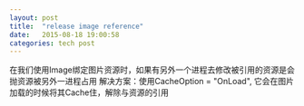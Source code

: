 ```yaml
---
layout: post
title:  "release image reference"
date:   2015-08-18 19:00:58
categories: tech post
---
```

在我们使用Image绑定图片资源时，如果有另外一个进程去修改被引用的资源是会抛资源被另外一进程占用
解决方案：使用CacheOption = "OnLoad", 它会在图片加载的时候将其Cache住，解除与资源的引用
<pre><code>
<Image>
    <Image.Source>
        <BitmapImage  CacheOption="OnLoad" UriSource="C:\Users\i.mark.yu\Desktop\HelloWorld.png"/>
    </Image.Source>
</Image>
</code></pre>